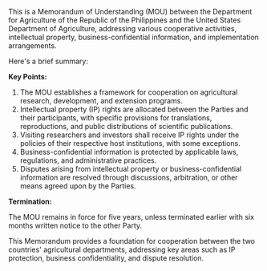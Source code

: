 This is a Memorandum of Understanding (MOU) between the Department for Agriculture of the Republic of the Philippines and the United States Department of Agriculture, addressing various cooperative activities, intellectual property, business-confidential information, and implementation arrangements.

Here's a brief summary:

**Key Points:**

1. The MOU establishes a framework for cooperation on agricultural research, development, and extension programs.
2. Intellectual property (IP) rights are allocated between the Parties and their participants, with specific provisions for translations, reproductions, and public distributions of scientific publications.
3. Visiting researchers and investors shall receive IP rights under the policies of their respective host institutions, with some exceptions.
4. Business-confidential information is protected by applicable laws, regulations, and administrative practices.
5. Disputes arising from intellectual property or business-confidential information are resolved through discussions, arbitration, or other means agreed upon by the Parties.

**Termination:**

The MOU remains in force for five years, unless terminated earlier with six months written notice to the other Party.

This Memorandum provides a foundation for cooperation between the two countries' agricultural departments, addressing key areas such as IP protection, business confidentiality, and dispute resolution.